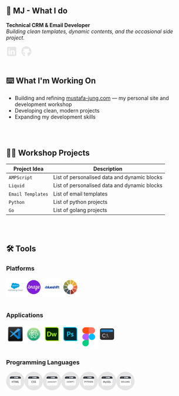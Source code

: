  ## 🦖 MJ - What I do

**Technical CRM & Email Developer**  
*Building clean templates, dynamic contents, and the occasional side project.*

<a href="https://www.linkedin.com/in/mustafajung/">
  <img align="left" alt="LinkedIn" width="30px" style="padding-right:10px;" src="images/social-media/linkedin-logo.png"/>
</a>
<a href="https://github.com/mjgodzilla86">
  <img align="left" alt="GitHub" width="30px" style="padding-right:10px;" src="images/social-media/github-logo.png"/>
</a>

<br/>
<br/>
<br/>

## ⌨️ What I'm Working On
- Building and refining [mustafa-jung.com](https://www.mustafa-jung.com) — my personal site and development workshop
- Developing clean, modern projects
- Expanding my development skills

<br/>
<br/>

## 👷‍♂️ Workshop Projects
| Project Idea | Description |
|--------|----------|
| `AMPScript` | List of personalised data and dynamic blocks |
| `Liquid` | List of personalised data and dynamic blocks |
| `Email Templates` | List of email templates |
| `Python` | List of python projects |
| `Go` | List of golang projects |

<br/>
<br/>

## 🛠 Tools  

### Platforms
  
<img align="left" alt="Salesforce Marketing Cloud" width="50px" style="" src="images/social-media/sfmc.png"/>
<img align="left" alt="Braze" width="50px" style="" src="images/social-media/braze.png"/>
<img align="left" alt="Blueshift" width="50px" style="" src="images/social-media/blueshift.png"/>
<img align="left" alt="Litmus" width="50px" style="" src="images/social-media/litmus.png"/> 

<br/>
<br/>
<br/>
<br/>  

### Applications

<img align="left" alt="VS Code" width="50px" style="" src="images/social-media/vscode1.png"/>
<img align="left" alt="ATOM" width="50px" style="" src="images/social-media/atom1.png"/>
<img align="left" alt="Dreamweaver" width="50px" style="" src="images/social-media/dreamweaver1.png"/>
<img align="left" alt="Photoshop" width="50px" style="" src="images/social-media/photoshop1.png"/>
<img align="left" alt="Figma" width="50px" style="" src="images/social-media/figma1.png"/>
<img align="left" alt="Command Prompt" width="50px" style="" src="images/social-media/commandprompt1.png"/>  

<br/>
<br/>
<br/>
<br/>  

### Programming Languages

<img align="left" alt="HTML" width="50px" style="" src="images/social-media/html.png"/>
<img align="left" alt="CSS" width="50px" style="" src="images/social-media/css.png"/>
<img align="left" alt="Javascript" width="50px" style="" src="images/social-media/javascript.png"/>
<img align="left" alt="Scripting" width="50px" style="" src="images/social-media/script.png"/>
<img align="left" alt="Python" width="50px" style="" src="images/social-media/python.png"/>
<img align="left" alt="MySQL" width="50px" style="" src="images/social-media/mysql.png"/>
<img align="left" alt="Golang" width="50px" style="" src="images/social-media/golang.png"/>  

<br/>
<br/>
<br/>
<br/>




<!---

- 👋 Hi, I’m @mjgodzilla86
- 👀 I’m interested in ...
- 🌱 I’m currently learning new technical skills...
- 💞️ I’m looking to collaborate on ...
- 📫 How to reach me ...
- 😄 Pronouns: ...
- ⚡ Fun fact: ...


mjgodzilla86/mjgodzilla86 is a ✨ special ✨ repository because its `README.md` (this file) appears on your GitHub profile.
You can click the Preview link to take a look at your changes.
--->

